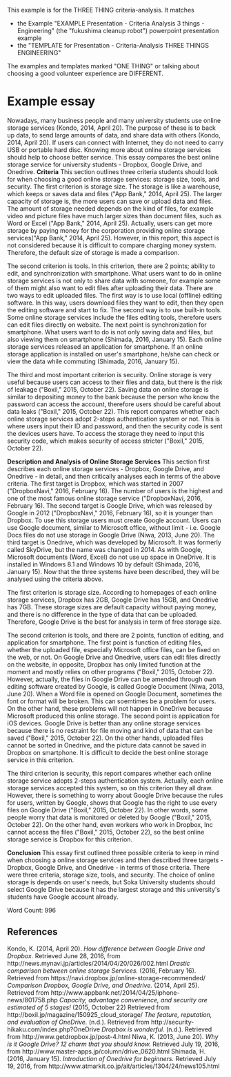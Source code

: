 This example is for the THREE THING criteria-analysis. 
It matches 
* the Example "EXAMPLE Presentation - Criteria Analysis 3 things - Engineering" (the "fukushima cleanup robot") powerpoint presentation example
* the "TEMPLATE for Presentation - Criteria-Analysis THREE THINGS ENGINEERING" 

The examples and templates marked "ONE THING" or talking about choosing a good volunteer experience are DIFFERENT. 

# Example essay
<example>
Nowadays, many business people and many university students use online storage services (Kondo, 2014, April 20). The purpose of these is to back up data, to send large amounts of data, and share data with others (Kondo, 2014, April 20). If users can connect with Internet, they do not need to carry USB or portable hard disc. Knowing more about online storage services should help to choose better service. This essay compares the best online storage service for university students - Dropbox, Google Drive, and Onedrive.
<strong>Criteria</strong>
This section outlines three criteria students should look for when choosing a good online storage services: storage size, tools, and security. The first criterion is storage size. The storage is like a warehouse, which keeps or saves data and files ("App Bank," 2014, April 25). The larger capacity of storage is, the more users can save or upload data and files. The amount of storage needed depends on the kind of files, for example video and picture files have much larger sizes than document files, such as Word or Excel ("App Bank," 2014, April 25). Actually, users can get more storage by paying money for the corporation providing online storage services("App Bank," 2014, April 25). However, in this report, this aspect is not considered because it is difficult to compare charging money system. Therefore, the default size of storage is made a comparison.

The second criterion is tools. In this criterion, there are 2 points; ability to edit, and synchronization with smartphone. What users want to do in online storage services is not only to share data with someone, for example some of them might also want to edit files after uploading their data. There are two ways to edit uploaded files. The first way is to use local (offline) editing software. In this way, users download files they want to edit, then they open the editing software and start to fix. The second way is to use built-in tools. Some online storage services include the files editing tools, therefore users can edit files directly on website. The next point is synchronization for smartphone. What users want to do is not only saving data and files, but also viewing them on smartphone (Shimada, 2016, January 15). Each online storage services released an application for smartphone. If an online storage application is installed on user's smartphone, he/she can check or view the data while commuting (Shimada, 2016, January 15). 

The third and most important criterion is security. Online storage is very useful because users can access to their files and data, but there is the risk of leakage ("Boxil," 2015, October 22). Saving data on online storage is similar to depositing money to the bank because the person who know the password can access the account, therefore users should be careful about data leaks ("Boxil," 2015, October 22). This report compares whether each online storage services adopt 2-steps authentication system or not. This is where users input their ID and password, and then the security code is sent the devices users have. To access the storage they need to input this security code, which makes security of access stricter ("Boxil," 2015, October 22).

<strong>Description and Analysis of Online Storage Services</strong>
This section first describes each online storage services - Dropbox, Google Drive, and Onedrive - in detail, and then critically analyses each in terms of the above criteria. The first target is Dropbox, which was started in 2007 ("DropboxNavi," 2016, February 16). The number of users is the highest and one of the most famous online storage service ("DropboxNavi, 2016, February 16). The second target is Google Drive, which was released by Google in 2012 ("DropboxNavi," 2016, February 16), so it is younger than Dropbox. To use this storage users must create Google account. Users can use Google document, similar to Microsoft office, without limit - i.e. Google Docs files do not use storage in Google Drive (Niwa, 2013, June 20). The third target is Onedrive, which was developed by Microsoft. It was formerly called SkyDrive, but the name was changed in 2014. As with Google, Microsoft documents (Word, Excel) do not use up space in OneDrive. It is installed in Windows 8.1 and Windows 10 by default (Shimada, 2016, January 15). Now that the three systems have been described, they will be analysed using the criteria above. 

The first criterion is storage size. According to homepages of each online storage services, Dropbox has 2GB, Google Drive has 15GB, and Onedrive has 7GB. These storage sizes are default capacity without paying money, and there is no difference in the type of data that can be uploaded. Therefore, Google Drive is the best for analysis in term of free storage size.

The second criterion is tools, and there are 2 points, function of editing, and application for smartphone. The first point is function of editing files, whether the uploaded file, especially Microsoft office files, can be fixed on the web, or not. On Google Drive and Onedrive, users can edit files directly on the website, in opposite, Dropbox has only limited function at the moment and mostly relies on other programs ("Boxil," 2015, October 22). However, actually, the files in Google Drive can be amended through own editing software created by Google, is called Google Document (Niwa, 2013, June 20). When a Word file is opened on Google Document, sometimes the font or format will be broken. This can soemtimes be a problem for users. On the other hand, these problems will not happen in OneDrive because Microsoft produced this online storage. The second point is application for iOS devices. Google Drive is better than any online storage services because there is no restraint for file moving and kind of data that can be saved ("Boxil," 2015, October 22). On the other hands, uploaded files cannot be sorted in Onedrive, and the picture data cannot be saved in Dropbox on smartphone. It is difficult to decide the best online storage service in this criterion.

The third criterion is security, this report compares whether each online storage service adopts 2-steps authentication system. Actually, each online storage services accepted this system, so on this criterion they all draw. However, there is something to worry about Google Drive because the rules for users, written by Google, shows that Google has the right to use every files on Google Drive ("Boxil," 2015, October 22). In other words, some people worry that data is monitored or deleted by Google ("Boxil," 2015, October 22). On the other hand, even workers who work in Dropbox, Inc cannot access the files ("Boxil," 2015, October 22), so the best online storage service is Dropbox for this criterion.

<strong>Conclusion</strong>
This essay first outlined three possible criteria to keep in mind when choosing a online storage services and then described three targets -  Dropbox, Google Drive, and Onedrive - in terms of those criteria. There were three criteria, storage size, tools, and security. The choice of online storage is depends on user's needs, but Soka University students should select Google Drive because it has the largest storage and this university's students have Google account already. 

Word Count: 996
</example>

## References
<ref>
Kondo, K. (2014, April 20). <em>How difference between Google Drive and Dropbox.</em> Retrieved June 28, 2016, from http://news.mynavi.jp/articles/2014/04/20/026/002.html
<em>Drastic comparison between online storage Services.</em> (2016, February 16). Retrieved from https://navi.dropbox.jp/online-storage-recommended/
<em>Comparison Dropbox, Google Drive, and Onedrive.</em> (2014, April 25). Retrieved from http://www.appbank.net/2014/04/25/iphone-news/801758.php
<em>Capacity, advantage convenience, and security are estimated of 5 stages!</em> (2015, October 22) Retrieved from http://boxil.jp/magazine/150925_cloud_storage/
<em>The feature, reputation, and evaluation of OneDrive.</em> (n.d.). Retrieved from http://security-hikaku.com/index.php?OneDrive
<em>Dropbox is wonderful.</em> (n.d.). Retrieved from http://www.getdropbox.jp/post-4.html
Niwa, K. (2013, June 20). <em>Why is it Google Drive? 12 charm that you should know.</em>  Retrieved July 19, 2016, from http://www.master-apps.jp/column/drive_0620.html
Shimada, H. (2016, January 15). <em>Introduction of Onedrive for beginners.</em> Retrieved July 19, 2016, from http://www.atmarkit.co.jp/ait/articles/1304/24/news105.html
</ref>
